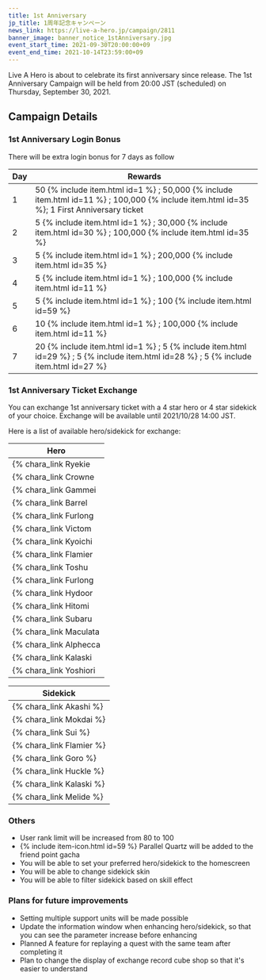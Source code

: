 ```yaml
---
title: 1st Anniversary
jp_title: 1周年記念キャンペーン
news_link: https://live-a-hero.jp/campaign/2811
banner_image: banner_notice_1stAnniversary.jpg 
event_start_time: 2021-09-30T20:00:00+09
event_end_time: 2021-10-14T23:59:00+09
---
```


Live A Hero is about to celebrate its first anniversary since release.
The 1st Anniversary Campaign will be held from 20:00 JST (scheduled) on Thursday, September 30, 2021.

## Campaign Details

### 1st Anniversary Login Bonus

There will be extra login bonus for 7 days as follow

| Day| Rewards |
|----|-----------------------------------------------------------|
| 1  | 50 {% include item.html id=1 %} ; 50,000 {% include item.html id=11 %} ; 100,000 {% include item.html id=35 %}; 1 First Anniversary ticket |
| 2  | 5 {% include item.html id=1 %} ; 30,000 {% include item.html id=30 %} ; 100,000 {% include item.html id=35 %} |
| 3  | 5 {% include item.html id=1 %} ; 200,000 {% include item.html id=35 %} |
| 4  | 5 {% include item.html id=1 %} ; 100,000 {% include item.html id=11 %} |
| 5  | 5 {% include item.html id=1 %} ; 100 {% include item.html id=59 %} |
| 6  | 10 {% include item.html id=1 %} ; 100,000 {% include item.html id=11 %} |
| 7  | 20 {% include item.html id=1 %} ; 5 {% include item.html id=29 %} ; 5 {% include item.html id=28 %} ; 5 {% include item.html id=27 %} |

### 1st Anniversary Ticket Exchange

You can exchange 1st anniversary ticket with a 4 star hero or 4 star sidekick of your choice.
Exchange will be available until 2021/10/28 14:00 JST.

Here is a list of available hero/sidekick for exchange:

| Hero| 
|----|
| {% chara_link Ryekie|h1 %}   |
| {% chara_link Crowne|h1 %}   |
| {% chara_link Gammei|h1 %}   |
| {% chara_link Barrel|h1 %}   |
| {% chara_link Furlong|h1 %}   |
| {% chara_link Victom|h1 %}   |
| {% chara_link Kyoichi|h1 %}   |
| {% chara_link Flamier|h1 %}   |
| {% chara_link Toshu|h1 %}   |
| {% chara_link Furlong|h1 %}   |
| {% chara_link Hydoor|h1 %}   |
| {% chara_link Hitomi|h1 %}   |
| {% chara_link Subaru|h1 %}   |
| {% chara_link Maculata|h1 %}   |
| {% chara_link Alphecca|h1 %}   |
| {% chara_link Kalaski|h1 %}   |
| {% chara_link Yoshiori|h1 %}   |

| Sidekick| 
|----|
| {% chara_link Akashi %}   |
| {% chara_link Mokdai %}   |
| {% chara_link Sui %}   |
| {% chara_link Flamier %}   |
| {% chara_link Goro %}   |
| {% chara_link Huckle %}   |
| {% chara_link Kalaski %}   |
| {% chara_link Melide %}   |

### Others

- User rank limit will be increased from 80 to 100
- {% include item-icon.html id=59 %} Parallel Quartz will be added to the friend point gacha
- You will be able to set your preferred hero/sidekick to the homescreen
- You will be able to change sidekick skin
- You will be able to filter sidekick based on skill effect

### Plans for future improvements

- Setting multiple support units will be made possible
- Update the information window when enhancing hero/sidekick, so that you can see the parameter increase before enhancing
- Planned A feature for replaying a quest with the same team after completing it
- Plan to change the display of exchange record cube shop so that it's easier to understand


